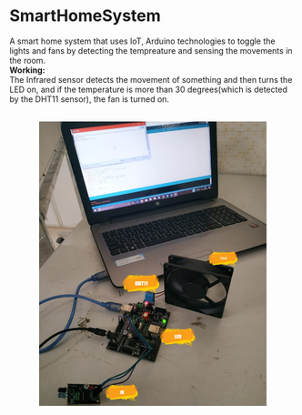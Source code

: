 # SmartHomeSystem
A smart home system that uses IoT, Arduino technologies to toggle the lights and fans by detecting the tempreature and sensing the movements in the room.<br>
<b>Working:</b><br>
The Infrared sensor detects the movement of something and then turns the LED on, and if the temperature is more than 30 degrees(which is detected by the DHT11 sensor), the fan is turned on. <br><br>
<p align = "center">
<img src = "images/working.jpg" width = "400" height = "500"></img>
</p>
